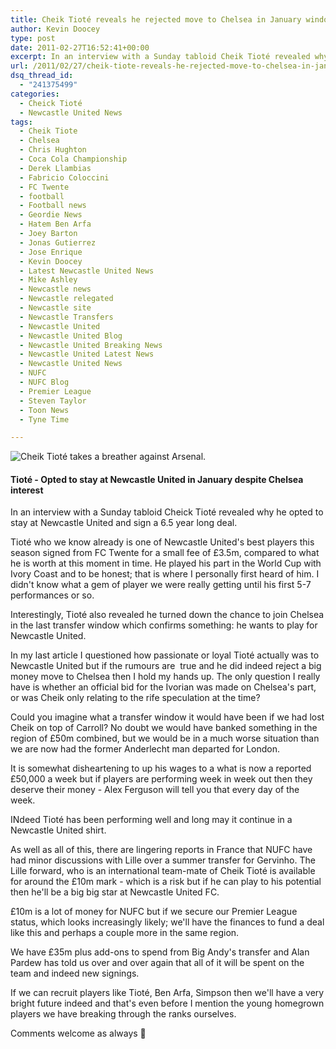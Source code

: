```yaml
---
title: Cheik Tioté reveals he rejected move to Chelsea in January window
author: Kevin Doocey
type: post
date: 2011-02-27T16:52:41+00:00
excerpt: In an interview with a Sunday tabloid Cheik Tioté revealed why he opted to stay at Newcastle United and sign a 6.5 year..
url: /2011/02/27/cheik-tiote-reveals-he-rejected-move-to-chelsea-in-january-window/
dsq_thread_id:
  - "241375499"
categories:
  - Cheick Tioté
  - Newcastle United News
tags:
  - Cheik Tiote
  - Chelsea
  - Chris Hughton
  - Coca Cola Championship
  - Derek Llambias
  - Fabricio Coloccini
  - FC Twente
  - football
  - Football news
  - Geordie News
  - Hatem Ben Arfa
  - Joey Barton
  - Jonas Gutierrez
  - Jose Enrique
  - Kevin Doocey
  - Latest Newcastle United News
  - Mike Ashley
  - Newcastle news
  - Newcastle relegated
  - Newcastle site
  - Newcastle Transfers
  - Newcastle United
  - Newcastle United Blog
  - Newcastle United Breaking News
  - Newcastle United Latest News
  - Newcastle United News
  - NUFC
  - NUFC Blog
  - Premier League
  - Steven Taylor
  - Toon News
  - Tyne Time

---
```

![Cheik Tioté takes a breather against Arsenal.](http://www.tynetime.com/wp-content/uploads/2011/02/Cheik_Tioté.jpg "Cheik Tioté - Newcastle")

#### Tioté - Opted to stay at Newcastle United in January despite Chelsea interest

In an interview with a Sunday tabloid Cheick Tioté revealed why he opted to stay at Newcastle United and sign a 6.5 year long deal.

Tioté who we know already is one of Newcastle United's best players this season signed from FC Twente for a small fee of £3.5m, compared to what he is worth at this moment in time. He played his part in the World Cup with Ivory  Coast and to be honest; that is where I personally first heard of him. I didn't know what a gem of player we were really getting until his first 5-7 performances or so.

Interestingly, Tioté also revealed he turned down the chance to join Chelsea in the last transfer window which confirms something: he wants to play for Newcastle United.

In my last article I questioned how passionate or loyal Tioté actually was to Newcastle United but if the rumours are  true and he did indeed reject a big money move to Chelsea then I hold my hands up. The only question I really have is whether an official bid for the Ivorian was made on Chelsea's part, or was Cheik only relating to the rife speculation at the time?

Could you imagine what a transfer window it would have been if we had lost Cheik on top of Carroll? No doubt we would have banked something in the region of £50m combined, but we would be in a much worse situation than we are now had the former Anderlecht man departed for London.

It is somewhat disheartening to up his wages to a what is now a reported £50,000 a week but if players are performing week in week out then they deserve their money - Alex Ferguson will tell you that every day of the week.

INdeed Tioté has been performing well and long may it continue in a Newcastle United shirt.

As well as all of this, there are lingering reports in France that NUFC have had minor discussions with Lille over a summer transfer for Gervinho. The Lille forward, who is an international team-mate of Cheik Tioté is available for around the £10m mark - which is a risk but if he can play to his potential then he'll be a big big star at Newcastle United FC.

£10m is a lot of money for NUFC but if we secure our Premier League status, which looks increasingly likely; we'll have the finances to fund a deal like this and perhaps a couple more in the same region.

We have £35m plus add-ons to spend from Big Andy's transfer and Alan Pardew has told us over and over again that all of it will be spent on the team and indeed new signings.

If we can recruit players like Tioté, Ben Arfa, Simpson then we'll have a very bright future indeed and that's even before I mention the young homegrown players we have breaking through the ranks ourselves.

Comments welcome as always 🙂
